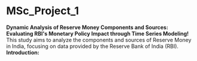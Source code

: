 # MSc_Project_1
**Dynamic Analysis of Reserve Money Components and Sources: Evaluating RBI's Monetary Policy Impact through Time Series Modeling!**
<by>
This study aims to analyze the components and sources of Reserve Money in India, focusing on data provided by the Reserve Bank of India (RBI).
<by>
**Introduction:**



